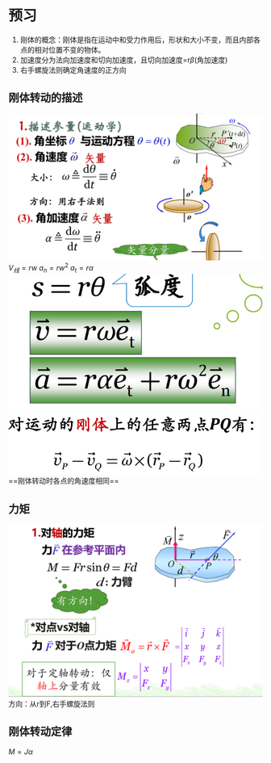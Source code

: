 # 预习
1. 刚体的概念：刚体是指在运动中和受力作用后，形状和大小不变，而且内部各点的相对位置不变的物体。
2. 加速度分为法向加速度和切向加速度，且切向加速度=r$\beta$(角加速度)
3. 右手螺旋法则确定角速度的正方向

## 刚体转动的描述
![](20230405220725.png)
$V_{线}=rw$
$a_{n}=rw^{2}$
$a_t=r \alpha$
![](20230405220937.png)
![](20230405221012.png)
==刚体转动时各点的角速度相同==

## 力矩
![](20230405221127.png)
方向：从r到F,右手螺旋法则

## 刚体转动定律
$M=J\alpha$
